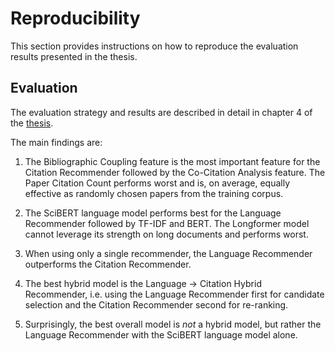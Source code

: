 # Reproducibility

This section provides instructions on how to reproduce the evaluation results presented in the thesis.


## Evaluation

The evaluation strategy and results are described in detail in chapter 4 of the [thesis](https://github.com/joel-beck/msc-thesis/blob/main/thesis/beck-joel_masters-thesis.pdf).

The main findings are:

1. The Bibliographic Coupling feature is the most important feature for the Citation Recommender followed by the Co-Citation Analysis feature. The Paper Citation Count performs worst and is, on average, equally effective as randomly chosen papers from the training corpus.

1. The SciBERT language model performs best for the Language Recommender followed by TF-IDF and BERT. The Longformer model cannot leverage its strength on long documents and performs worst.

1. When using only a single recommender, the Language Recommender outperforms the Citation Recommender.

1. The best hybrid model is the Language -> Citation Hybrid Recommender, i.e. using the Language Recommender first for candidate selection and the Citation Recommender second for re-ranking.

1. Surprisingly, the best overall model is *not* a hybrid model, but rather the Language Recommender with the SciBERT language model alone.
